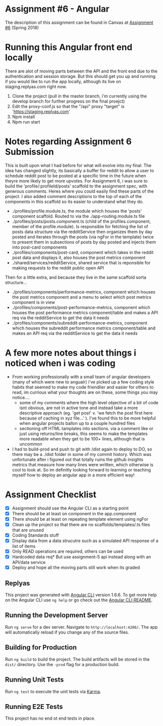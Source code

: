 # Assignment #6 - Angular

The description of this assignment can be found in Canvas at [Assignment #6](https://canvas.harvard.edu/courses/35096/assignments/207194) (Spring 2018)

# Running this Angular front end locally
There are alot of moving parts between the API and the front end due to the authentication and session storage. But this should get you up and running if you would like to run the app locally, although its live on staging.replyas.com right now.

1. Clone the project (pull in the master branch, i'm currently using the develop branch for further progress on the final proejct)
2. Edit the proxy-conf.js so that the "/api" proxy "target" is 'https://staging.replyas.com'
3. Npm install
4. Npm run start

# Notes regarding Assignment 6 Submission
This is built upon what I had before for what will evolve into my final. The idea has changed slightly, its basically a buffer for reddit to allow a user to schedule reddit post to be posted at a specific time in the future when theyre more likely to get more upvotes. For Assignment 6, i was sure to build the 'profile/:profileId/posts' scaffold to the assignment spec, with generous comments. Heres where you could easily find these parts of the project. I also added comment descriptions to the top of each of the components in this scaffold so its easier to understand what they do.

- ./profiles/profile.module.ts, the module which houses the 'posts' component scaffold. Routed to via the ./app-routing.module.ts file
- ./profiles/posts/posts.component.ts (child of the profiles.component, member of the profile.module). Is responsible for fetching the list of posts data structure via the redditService then organizes them by day posted and iterates through the posts (via ngFor in the template) twice to present them in subsections of posts by day posted and injects them into post-card components
- ./profiles/components/post-card, component which takes in the reddit post data and displays it, also houses the post metrics component
- ./shared/services/redditService, shared service that is reponsible for making requests to the reddit public open API

Then for a little extra, and because they live in the same scaffold sorta structure...
- ./profiles/components/performance-metrics, component which houses the post metrics component and a menu to select which post metrics component is in view
- ./profiles/components/post-performance-metrics, component which houses the post performance metrics component/table and makes a API req via the redditService to get the data it needs
- ./profiles/components/subreddit-performance-metrics, component which houses the subreddit performance metrics component/table and makes an API req via the redditService to get the data it needs

# A few more notes about things i noticed when i was coding
- From working professionally with a small team of angular developers (many of which were new to angualr) i've picked up a few coding style habits that seemed to make my code friendlier and easier for others to read, im currious what your thoughts are on these, some things you may notice....
  - some of my comments where the high level objective of a bit of code isnt obvious, are not in active tone and instead take a more descriptive approach (eg. 'get post' v. 'we fetch the post first here because of caching in xyz file...' ). I've found this to be more helpful when angular projects ballon up to a couple hundred files
  - sectioning off HTML tamplates into sections. via a comment like <!-- header --> or just using returns/line breaks, this seems to make the templates more readable when they get to be 100+ lines, although that is uncommon
- I had to build-prod and push to git with /dist again to deploy to DO, so there may be a ./dist folder in some of my commit history. Which was unfortunate after i figured out that totally ruins the github insights metrics that measure how many lines were written, which otherwise is cool to look at. So im definitly looking forward to learning or teaching myself how to deploy an angular app in a more efficient way!

# Assignment Checklist
- [x] Assignment should use the Angular CLI as a starting point
- [x] There should be at least on component in the app.component
- [x] There should be at least on repeating template element using ngFor
- [x] Clean up the project so that there are no scaffolds/templates/.ts files that are unused
- [x] Coding Standards stuff
- [x] Display data from a data strucutre such as a simulated API response of a list of items
- [x] Only READ operations are required, others can be used
- [x] Hardcoded data req* But use assignment-5 api instead along with an API/data service
- [x] Deploy and hope all the moving parts still work when its graded

## Replyas
This project was generated with [Angular CLI](https://github.com/angular/angular-cli) version 1.6.6.
To get more help on the Angular CLI use `ng help` or go check out the [Angular CLI README](https://github.com/angular/angular-cli/blob/master/README.md).

## Running the Development Server
Run `ng serve` for a dev server. Navigate to `http://localhost:4200/`. The app will automatically reload if you change any of the source files.

## Building for Production
Run `ng build` to build the project. The build artifacts will be stored in the `dist/` directory. Use the `-prod` flag for a production build.

## Running Unit Tests
Run `ng test` to execute the unit tests via [Karma](https://karma-runner.github.io).

## Running E2E Tests
This project has no end ot end tests in place.
